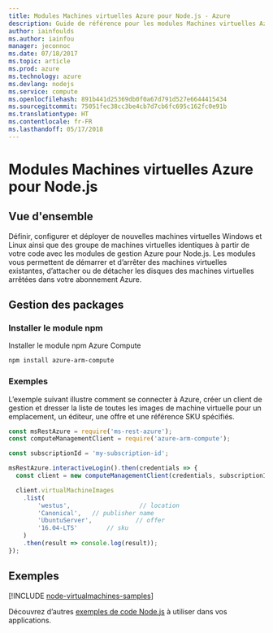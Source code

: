 ```yaml
---
title: Modules Machines virtuelles Azure pour Node.js - Azure
description: Guide de référence pour les modules Machines virtuelles Azure pour Node.js
author: iainfoulds
ms.author: iainfou
manager: jeconnoc
ms.date: 07/18/2017
ms.topic: article
ms.prod: azure
ms.technology: azure
ms.devlang: nodejs
ms.service: compute
ms.openlocfilehash: 891b441d25369db0f0a67d791d527e6644415434
ms.sourcegitcommit: 75051fec38cc3be4cb7d7cb6fc695c162fc0e91b
ms.translationtype: HT
ms.contentlocale: fr-FR
ms.lasthandoff: 05/17/2018
---
```

# <a name="azure-virtual-machine-modules-for-nodejs"></a>Modules Machines virtuelles Azure pour Node.js

## <a name="overview"></a>Vue d'ensemble

Définir, configurer et déployer de nouvelles machines virtuelles Windows et Linux ainsi que des groupe de machines virtuelles identiques à partir de votre code avec les modules de gestion Azure pour Node.js. Les modules vous permettent de démarrer et d’arrêter des machines virtuelles existantes, d’attacher ou de détacher les disques des machines virtuelles arrêtées dans votre abonnement Azure.

## <a name="management-package"></a>Gestion des packages

### <a name="install-the-npm-module"></a>Installer le module npm

Installer le module npm Azure Compute

```bash
npm install azure-arm-compute
```   

### <a name="example"></a>Exemples

L’exemple suivant illustre comment se connecter à Azure, créer un client de gestion et dresser la liste de toutes les images de machine virtuelle pour un emplacement, un éditeur, une offre et une référence SKU spécifiés.

```javascript
const msRestAzure = require('ms-rest-azure');
const computeManagementClient = require('azure-arm-compute');

const subscriptionId = 'my-subscription-id';

msRestAzure.interactiveLogin().then(credentials => {
  const client = new computeManagementClient(credentials, subscriptionId);

  client.virtualMachineImages
    .list(
        'westus',                   // location
        'Canonical',   // publisher name
        'UbuntuServer',            // offer
        '16.04-LTS'        // sku
    )
    .then(result => console.log(result));
});
```

## <a name="samples"></a>Exemples

[!INCLUDE [node-virtualmachines-samples](../docs-ref-conceptual/includes/virtualmachines-samples.md)]

Découvrez d’autres [exemples de code Node.js](https://azure.microsoft.com/resources/samples/?platform=nodejs) à utiliser dans vos applications.
